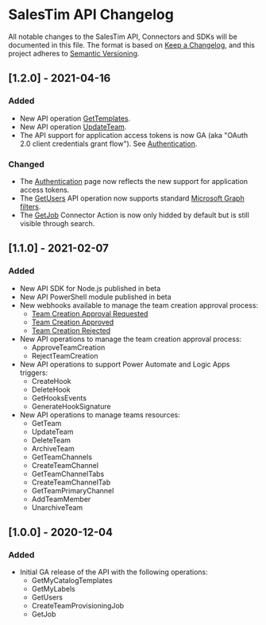 # SalesTim API Changelog

All notable changes to the SalesTim API, Connectors and SDKs will be documented in this file. The format is based on [Keep a Changelog](https://keepachangelog.com), and this project adheres to [Semantic Versioning](https://semver.org).

## [1.2.0] - 2021-04-16

### Added
- New API operation [GetTemplates](/api/reference/Apis/CatalogApi.html#getcatalogtemplates).
- New API operation [UpdateTeam](/api/reference/Apis/TeamsApi.html#updateteam).
- The API support for application access tokens is now GA (aka "OAuth 2.0 client credentials grant flow"). See [Authentication](/api/authentication).

### Changed
- The [Authentication](/api/authentication) page now reflects the new support for application access tokens.
- The [GetUsers](/api/reference/Apis/UsersApi.html#getusers) API operation now supports standard [Microsoft Graph filters](https://docs.microsoft.com/en-us/graph/api/user-list?view=graph-rest-1.0&tabs=http#optional-query-parameters).
- The [GetJob](/connectors/connectors-actions.html#get-job-🦺) Connector Action is now only hidded by default but is still visible through search.

## [1.1.0] - 2021-02-07

### Added
- New API SDK for Node.js published in beta
- New API PowerShell module published in beta
- New webhooks available to manage the team creation approval process:
  - [Team Creation Approval Requested](/api/webhooks.html#team-creation-approval-requested)
  - [Team Creation Approved](/api/webhooks.html#team-creation-approved)
  - [Team Creation Rejected](/api/webhooks.html#team-creation-rejected)
- New API operations to manage the team creation approval process:
  - ApproveTeamCreation
  - RejectTeamCreation
- New API operations to support Power Automate and Logic Apps triggers:
  - CreateHook
  - DeleteHook
  - GetHooksEvents
  - GenerateHookSignature
- New API operations to manage teams resources:
  - GetTeam
  - UpdateTeam
  - DeleteTeam
  - ArchiveTeam
  - GetTeamChannels
  - CreateTeamChannel
  - GetTeamChannelTabs
  - CreateTeamChannelTab
  - GetTeamPrimaryChannel
  - AddTeamMember
  - UnarchiveTeam

## [1.0.0] - 2020-12-04

### Added
- Initial GA release of the API with the following operations:
  - GetMyCatalogTemplates
  - GetMyLabels
  - GetUsers
  - CreateTeamProvisioningJob
  - GetJob
